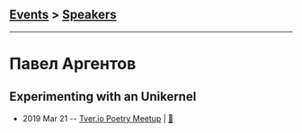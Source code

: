 ## [Events](../README.md) > [Speakers](../speakers.md)
---

# Павел Аргентов

## Experimenting with an Unikernel
- 2019 Mar 21 -- [Tver.io Poetry Meetup](https://youtu.be/apPFkwxs1Ig)  | [:notebook:](http://tver.io/meetup/2019/03-poetry/slides/2019-tver-io-poetry-argentov.pdf)  
